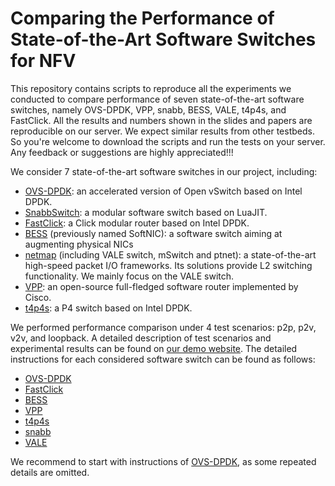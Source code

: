 # Comparing the Performance of State-of-the-Art Software Switches for NFV
This repository contains scripts to reproduce all the experiments we conducted to compare performance of seven state-of-the-art software switches, namely OVS-DPDK, VPP, snabb, BESS, VALE, t4p4s, and FastClick. All the results and numbers shown in the slides and papers are reproducible on our server. We expect similar results from other testbeds. So you're welcome to download the scripts and run the tests on your server. Any feedback or suggestions are highly appreciated!!! 

We consider 7 state-of-the-art software switches in our project, including:
* [OVS-DPDK](http://docs.openvswitch.org/en/latest/intro/install/dpdk/): an accelerated version of Open vSwitch based on Intel DPDK.
* [SnabbSwitch](https://github.com/snabbco/snabb): a modular software switch based on LuaJIT.
* [FastClick](https://github.com/tbarbette/fastclick): a Click modular router based on Intel DPDK.
* [BESS](https://github.com/NetSys/bess) (previously named SoftNIC): a software switch aiming at augmenting physical NICs
* [netmap](https://github.com/luigirizzo/netmap) (including VALE switch, mSwitch and ptnet): a state-of-the-art high-speed packet I/O frameworks. Its solutions provide L2 switching functionality. We mainly focus on the VALE switch.
* [VPP](https://github.com/FDio/vpp): an open-source full-fledged software router implemented by Cisco.
* [t4p4s](https://github.com/P4ELTE/t4p4s): a P4 switch based on Intel DPDK.

We performed performance comparison under 4 test scenarios: p2p, p2v, v2v, and loopback. A detailed description of test scenarios and experimental results can be found on [our demo website](https://ztz1989.github.io/software-switches.github.io/examples/dashboard.html). The detailed instructions for each considered software switch can be found as follows:
* [OVS-DPDK](https://github.com/ztz1989/software-switches/tree/artifacts/ovs-dpdk)
* [FastClick](https://github.com/ztz1989/software-switches/tree/artifacts/fastclick)
* [BESS](https://github.com/ztz1989/software-switches/tree/artifacts/bess)
* [VPP](https://github.com/ztz1989/software-switches/tree/artifacts/vpp)
* [t4p4s](https://github.com/ztz1989/software-switches/tree/artifacts/t4p4s)
* [snabb](https://github.com/ztz1989/software-switches/tree/artifacts/snabb)
* [VALE](https://github.com/ztz1989/software-switches/tree/artifacts/netmap)

We recommend to start with instructions of [OVS-DPDK](https://github.com/ztz1989/software-switches/tree/artifacts/ovs-dpdk), as some repeated details are omitted.

